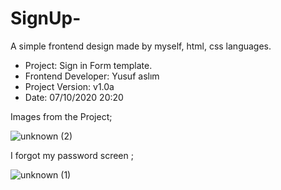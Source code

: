 # SignUp-
A simple frontend design made by myself, html, css languages.


- Project: Sign in  Form template.
- Frontend Developer: Yusuf aslım
- Project Version: v1.0a
- Date: 07/10/2020 20:20


Images from the Project;


![unknown (2)](https://user-images.githubusercontent.com/72263391/95738587-24609500-0c92-11eb-960f-523d72c5c06c.png)

I forgot my password screen ;

![unknown (1)](https://user-images.githubusercontent.com/72263391/95736894-84097100-0c8f-11eb-9155-b561e823d945.png)




